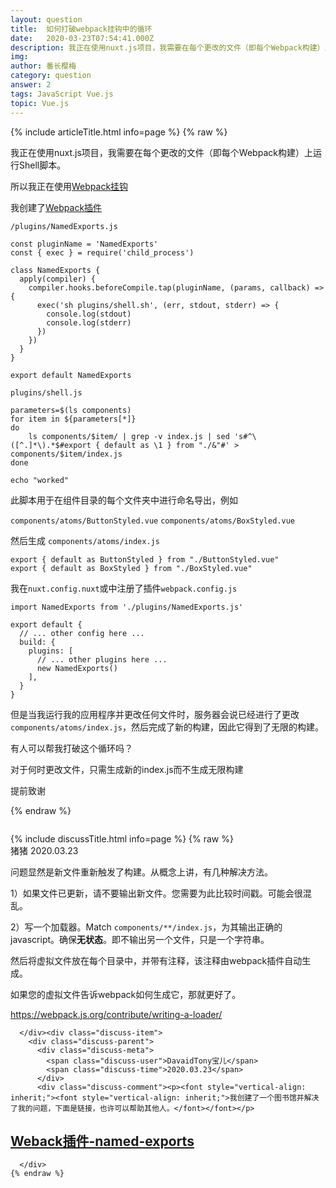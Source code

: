 ```yaml
---
layout: question
title:  如何打破webpack挂钩中的循环
date:   2020-03-23T07:54:41.000Z
description: 我正在使用nuxt.js项目，我需要在每个更改的文件（即每个Webpack构建）上运行Shell脚本。所以我正在使用Webpack挂钩我创建了We...
img: 
author: 番长樱梅
category: question
answer: 2
tags: JavaScript Vue.js
topic: Vue.js
---
```

<div class="article-root">
  <div class="article">
    {% include articleTitle.html info=page %}
    {% raw %}
    <div class="article-content"><p><font style="vertical-align: inherit;"><font style="vertical-align: inherit;">我正在使用nuxt.js项目，我需要在每个更改的文件（即每个Webpack构建）上运行Shell脚本。</font></font></p>

<p><font style="vertical-align: inherit;"><font style="vertical-align: inherit;">所以我正在使用</font></font><a href="https://webpack.js.org/api/compiler-hooks/" rel="noreferrer"><font style="vertical-align: inherit;"><font style="vertical-align: inherit;">Webpack挂钩</font></font></a></p>

<p><font style="vertical-align: inherit;"><font style="vertical-align: inherit;">我创建了</font></font><a href="https://webpack.js.org/concepts/plugins/" rel="noreferrer"><font style="vertical-align: inherit;"><font style="vertical-align: inherit;">Webpack插件</font></font></a></p>

<p><code>/plugins/NamedExports.js</code></p>

<pre><code>const pluginName = 'NamedExports'<font></font>
const { exec } = require('child_process')<font></font>
<font></font>
class NamedExports {<font></font>
  apply(compiler) {<font></font>
    compiler.hooks.beforeCompile.tap(pluginName, (params, callback) =&gt; {<font></font>
      exec('sh plugins/shell.sh', (err, stdout, stderr) =&gt; {<font></font>
        console.log(stdout)<font></font>
        console.log(stderr)<font></font>
      })<font></font>
    })<font></font>
  }<font></font>
}<font></font>
<font></font>
export default NamedExports<font></font>
</code></pre>

<p><code>plugins/shell.js</code></p>

<pre><code>parameters=$(ls components)<font></font>
for item in ${parameters[*]}<font></font>
do<font></font>
    ls components/$item/ | grep -v index.js | sed 's#^\([^.]*\).*$#export { default as \1 } from "./&amp;"#' &gt; components/$item/index.js<font></font>
done<font></font>
<font></font>
echo "worked"<font></font>
</code></pre>

<p><font style="vertical-align: inherit;"><font style="vertical-align: inherit;">此脚本用于在组件目录的每个文件夹中进行命名导出，例如</font></font></p>

<p><code>components/atoms/ButtonStyled.vue</code>
<code>components/atoms/BoxStyled.vue</code></p>

<p><font style="vertical-align: inherit;"><font style="vertical-align: inherit;">然后生成 </font></font><code>components/atoms/index.js</code></p>

<pre><code>export { default as ButtonStyled } from "./ButtonStyled.vue"<font></font>
export { default as BoxStyled } from "./BoxStyled.vue"<font></font>
</code></pre>

<p><font style="vertical-align: inherit;"><font style="vertical-align: inherit;">我在</font></font><code>nuxt.config.nuxt</code><font style="vertical-align: inherit;"><font style="vertical-align: inherit;">或中</font><font style="vertical-align: inherit;">注册了插件</font></font><code>webpack.config.js</code></p>

<pre><code>import NamedExports from './plugins/NamedExports.js'<font></font>
<font></font>
export default {<font></font>
  // ... other config here ...<font></font>
  build: {<font></font>
    plugins: [<font></font>
      // ... other plugins here ...<font></font>
      new NamedExports()<font></font>
    ],<font></font>
  }<font></font>
}<font></font>
</code></pre>

<p><font style="vertical-align: inherit;"><font style="vertical-align: inherit;">但是当我运行我的应用程序并更改任何文件时，服务器会说已经进行了更改</font></font><code>components/atoms/index.js</code><font style="vertical-align: inherit;"><font style="vertical-align: inherit;">，然后完成了新的构建，因此它得到了无限的构建。</font></font></p>

<p><font style="vertical-align: inherit;"><font style="vertical-align: inherit;">有人可以帮我打破这个循环吗？</font></font></p>

<p><font style="vertical-align: inherit;"><font style="vertical-align: inherit;">对于何时更改文件，只需生成新的index.js而不生成无限构建</font></font></p>

<p><font style="vertical-align: inherit;"><font style="vertical-align: inherit;">提前致谢</font></font></p></div>
    {% endraw %}
  </div>
  <p style="height: 0;width:0;overflow: hidden;"> 第2959篇《如何打破webpack挂钩中的循环》来自Winter(https://github.com/aiyld/aiyld.github.io)的站点</p>
  <div class="discuss-wrapper">
    {% include discussTitle.html info=page %}
    {% raw %}
    <div class="discuss-item">
        <div class="discuss-parent">
          <div class="discuss-meta">
            <span class="discuss-user">猪猪</span>
            <span class="discuss-time">2020.03.23</span>
          </div>
          <div class="discuss-comment"><p><font style="vertical-align: inherit;"><font style="vertical-align: inherit;">问题显然是新文件重新触发了构建。</font><font style="vertical-align: inherit;">从概念上讲，有几种解决方法。</font></font></p>

<p><font style="vertical-align: inherit;"><font style="vertical-align: inherit;">1）如果文件已更新，请不要输出新文件。</font><font style="vertical-align: inherit;">您需要为此比较时间戳。</font><font style="vertical-align: inherit;">可能会很混乱。</font></font></p>

<p><font style="vertical-align: inherit;"><font style="vertical-align: inherit;">2）写一个加载器。</font><font style="vertical-align: inherit;">Match </font></font><code>components/**/index.js</code><font style="vertical-align: inherit;"><font style="vertical-align: inherit;">，为其输出正确的javascript。</font><font style="vertical-align: inherit;">确保</font></font><strong><font style="vertical-align: inherit;"><font style="vertical-align: inherit;">无状态</font></font></strong><font style="vertical-align: inherit;"><font style="vertical-align: inherit;">。</font><font style="vertical-align: inherit;">即不输出另一个文件，只是一个字符串。</font></font></p>

<p><font style="vertical-align: inherit;"><font style="vertical-align: inherit;">然后将虚拟文件放在每个目录中，并带有注释，该注释由webpack插件自动生成。 </font></font></p>

<p><font style="vertical-align: inherit;"><font style="vertical-align: inherit;">如果您的虚拟文件告诉webpack如何生成它，那就更好了。 </font></font></p>

<p><a href="https://webpack.js.org/contribute/writing-a-loader/" rel="nofollow noreferrer"><font style="vertical-align: inherit;"><font style="vertical-align: inherit;">https://webpack.js.org/contribute/writing-a-loader/</font></font></a></p></div>
        </div>
        
      </div><div class="discuss-item">
        <div class="discuss-parent">
          <div class="discuss-meta">
            <span class="discuss-user">DavaidTony宝儿</span>
            <span class="discuss-time">2020.03.23</span>
          </div>
          <div class="discuss-comment"><p><font style="vertical-align: inherit;"><font style="vertical-align: inherit;">我创建了一个图书馆并解决了我的问题，下面是链接，也许可以帮助其他人。</font></font></p>

<h2><a href="https://github.com/yungsilva19/named-exports" rel="nofollow noreferrer"><font style="vertical-align: inherit;"><font style="vertical-align: inherit;">Weback插件-named-exports</font></font></a></h2></div>
        </div>
        
      </div>
    {% endraw %}
  </div>
<div>
